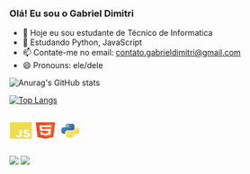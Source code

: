 ### Olá! Eu sou o Gabriel Dimitri

- 🔭 Hoje eu sou estudante de Técnico de Informatica
- 🌱 Estudando Python, JavaScript
- 📫 Contate-me no email: contato.gabrieldimitri@gmail.com
- 😄 Pronouns: ele/dele

![Anurag's GitHub stats](https://github-readme-stats.vercel.app/api?username=manodimitri&show_icons=true&theme=transparent)

[![Top Langs](https://github-readme-stats.vercel.app/api/top-langs/?username=manodimitri&hide_progress=true&theme=transparent)](https://github.com/manodimitri/github-readme-stats)

<div style="display: inline_block"><br>
  <img align="center" alt="Dimi-Js" height="30" width="40" src="https://raw.githubusercontent.com/devicons/devicon/master/icons/javascript/javascript-plain.svg">
  <img align="center" alt="Dimi-HTML" height="30" width="40" src="https://raw.githubusercontent.com/devicons/devicon/master/icons/html5/html5-original.svg">
  <img align="center" alt="Dimi-Python" height="30" width="40" src="https://raw.githubusercontent.com/devicons/devicon/master/icons/python/python-original.svg">
</div>

##

<div> 
  <a href="https://www.instagram.com/dimitri_ic/" target="_blank"><img src="https://img.shields.io/badge/-Instagram-%23E4405F?style=for-the-badge&logo=instagram&logoColor=white" target="_blank"></a>
  <a href = "mailto:contato.gabrieldimitri@gmail.com"><img src="https://img.shields.io/badge/-Gmail-%23333?style=for-the-badge&logo=gmail&logoColor=white" target="_blank"></a>
